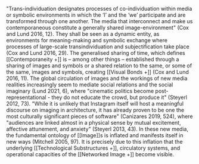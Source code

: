 "Trans-individuation designates processes of co-individuation within media or symbolic environments in which the ‘I’ and the ‘we’ participate and are transformed through one another. The media that interconnect and make us contemporaneous constitute a generally shared image-environment" (Cox and Lund 2016, 12). They shall be seen as a dynamic entity, as environments for meaning-making and symbolic exchange where processes of large-scale transindividuation and subjectification take place (Cox and Lund 2016, 29). The generalised sharing of time, which defines [[Contemporaneity +]] is – among other things – established through a sharing of images and symbols or a shared relation to the same, or some of the same, images and symbols, creating [[Visual Bonds +]] (Cox and Lund 2016, 11). The global circulation of images and the workings of new media realities increasingly seem to mediate social relations and the social imaginary (Lund 2021, 6), where "cinematic politics become post-representational - they do not educate the crowd, but produce it" (Steyerl 2012, 73). "While it is unlikely that Instagram itself will host a meaningful discourse on imaging in architecture, it has already proven to be one the most culturally significant pieces of software" (Canizares 2019, 524), where "audiences are linked almost in a physical sense by mutual excitement, affective attunement, and anxiety" (Steyerl 2013, 43). In these new media, the fundamental ontology of [[Image]]s is inflated and manifests itself in new ways (Mitchell 2005, 97). It is precisely due to this inflation that the underlying [[Technological Substructures +]], circulatory systems, and operational capacities of the [[Networked Image +]] become visible. 


